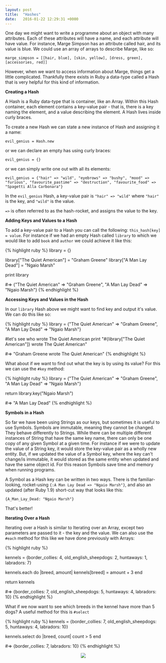 ```yaml
---
layout: post
title:  "Hashes"
date:   2016-01-22 12:29:31 +0000
---
```


One day we might want to write a programme about an object with many attributes. Each of these attributes will have a name, and each attribute will have value. For instance, Marge Simpson has an attribute called hair, and its value is blue. We could use an array of arrays to describe Marge, like so:

`marge_simpson = [[hair, blue], [skin, yellow], [dress, green], [accessories, red]]`

However, when we want to access information about Marge, things get a little complicated. Thankfully there exists in Ruby a data-type called a Hash that is very helpful for this kind of information.

<strong> Creating a Hash </strong>

A Hash is a Ruby data-type that is container, like an Array. Within this Hash container, each element contains a key-value pair - that is, there is a key naming the element, and a value describing the element. A Hash lives inside curly braces.

To create a new Hash we can state a new instance of Hash and assigning it a name:

`evil_genius = Hash.new`

or we can declare an empty has using curly braces:

`evil_genius = {}`

or we can simply write one out with all its elements:

`evil_genius = {"hair" => "wild", "eyebrows" => "bushy", "mood" => "furious", "favourite_pastime" => "destruction", "favourite_food" => "Spagetti Alla Carbonara"}`

In the `evil_genius` Hash, a key-value pair is `"hair" => "wild"` where `"hair"` is the key, and `"wild"` is the value.

`=>` is often referred to as the hash-rocket, and assigns the value to the key.

<strong> Adding Keys and Values to a Hash </strong>

To add a key-value pair to a Hash you can call the following: `this_hash[key] = value`. For instance if we had an empty Hash called `library` to which we would like to add `book` and `author` we could achieve it like this:

{% highlight ruby %}
library = {}

library["The Quiet American"] = "Graham Greene"
library["A Man Lay Dead"] = "Ngaio Marsh"

print library

#=> {"The Quiet American" => "Graham Greene", "A Man Lay Dead" => "Ngaio Marsh"}
{% endhighlight %}

<strong> Accessing Keys and Values in the Hash </strong>

In our `library` Hash above we might want to find key and output it's value. We can do this like so:

{% highlight ruby %}
library = {"The Quiet American" => "Graham Greene", "A Man Lay Dead" => "Ngaio Marsh"}

#let's see who wrote The Quiet American
print "#{library["The Quiet American"]} wrote The Quiet American"

#=> "Graham Greene wrote The Quiet American"
{% endhighlight %}

What about if we want to find out what the key is by using its value? For this we can use the `#key` method:

{% highlight ruby %}
library = {"The Quiet American" => "Graham Greene", "A Man Lay Dead" => "Ngaio Marsh"}

return library.key("Ngaio Marsh")

#=> "A Man Lay Dead"
{% endhighlight %}

<strong> Symbols in a Hash </strong>

So far we have been using Strings as our keys, but sometimes it is useful to use Symbols. Symbols are immutable, meaning they cannot be changed. They behave differently to Strings. While there can be multiple different instances of String that have the same key name, there can only be one copy of any given Symbol at a given time. For instance if we were to update the value of a String key, it would store the key-value pair as a wholly new entity. But, if we updated the value of a Symbol key, where the key can't change/is immutable, it would stored as the same entity when updated and have the same object id. For this reason Symbols save time and memory when running programs.

A Symbol as a Hash key can be written in two ways. There is the familiar-looking, rocket-using `{:A Man Lay Dead => "Ngaio Marsh"}`, and also an updated (after Ruby 1.9) short-cut way that looks like this:

`{A_Man_Lay_Dead: "Ngaio Marsh"}`

That's better!

<strong> Iterating Over a Hash </strong>

Iterating over a Hash is similar to Iterating over an Array, except two parameters are passed to it - the key and the value. We can also use the `#each` method for this like we have done previously with Arrays:

{% highlight ruby %}

kennels = {border_collies: 4, old_english_sheepdogs: 2, huntaways: 1, labradors: 7}

kennels.each do |breed, amount|
	kennels[breed] = amount + 3
end

return kennels

#=> {border_collies: 7, old_english_sheepdogs: 5, huntaways: 4, labradors: 10}
{% endhighlight %}

What if we now want to see which breeds in the kennel have more than 5 dogs? A useful method for this is `#select`

{% highlight ruby %}
kennels = {border_collies: 7, old_english_sheepdogs: 5, huntaways: 4, labradors: 10}

kennels.select do |breed, count|
	count > 5
end

#=> {border_collies: 7, labradors: 10}
{% endhighlight %}

<p align="center">
<img src="../../../../../../../assets/hashes.jpg">
</p>
